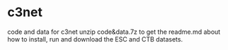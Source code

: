 # c3net
code and data for c3net
unzip code&data.7z to get the readme.md about how to install, run and download the ESC and CTB datasets.

